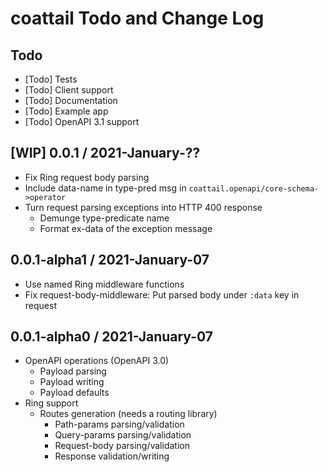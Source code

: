 # coattail Todo and Change Log

## Todo

- [Todo] Tests
- [Todo] Client support
- [Todo] Documentation
- [Todo] Example app
- [Todo] OpenAPI 3.1 support


## [WIP] 0.0.1 / 2021-January-??

- Fix Ring request body parsing
- Include data-name in type-pred msg in `coattail.openapi/core-schema->operator`
- Turn request parsing exceptions into HTTP 400 response
  - Demunge type-predicate name
  - Format ex-data of the exception message


## 0.0.1-alpha1 / 2021-January-07

- Use named Ring middleware functions
- Fix request-body-middleware: Put parsed body under `:data` key in request


## 0.0.1-alpha0 / 2021-January-07

- OpenAPI operations (OpenAPI 3.0)
  - Payload parsing
  - Payload writing
  - Payload defaults
- Ring support
  - Routes generation (needs a routing library)
    - Path-params parsing/validation
    - Query-params parsing/validation
    - Request-body parsing/validation
    - Response validation/writing
